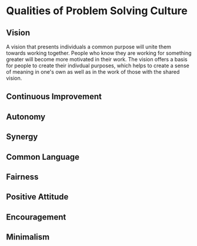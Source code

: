 # Qualities of Problem Solving Culture

## Vision
A vision that presents individuals a common purpose will unite them towards working together. People who know they are working for something greater will become more motivated in their work. The vision offers a basis for people to create their indivdual purposes, which helps to create a sense of meaning in one's own as well as in the work of those with the shared vision.

## Continuous Improvement


## Autonomy
## Synergy
## Common Language
## Fairness
## Positive Attitude
## Encouragement
## Minimalism
